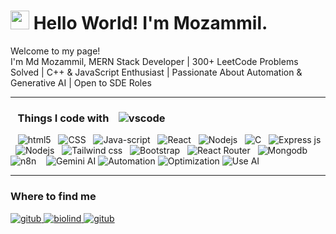 <h1><img src="https://emojis.slackmojis.com/emojis/images/1531849430/4246/blob-sunglasses.gif?1531849430" width="30"/> Hello World! I'm Mozammil.</h1>

<p>Welcome to my page! </br> I'm Md Mozammil, MERN Stack Developer | 300+ LeetCode Problems Solved | C++ & JavaScript Enthusiast | Passionate About Automation & Generative AI | Open to SDE Roles</p>

---

<h3>
   Things I code with
   <img alt="vscode" src="https://img.shields.io/badge/Visual_Studio_Code-0078D4?style=for-the-badge&logo=visual%20studio%20code&logoColor=white"/>
</h3>
<p>
   <img alt="html5" src="https://img.shields.io/badge/-HTML5-E34F26?style=for-the-badge&logo=html5&logoColor=white" />
  <img alt="CSS" src="https://img.shields.io/badge/CSS-239120?&style=for-the-badge&logo=css3&logoColor=white"/>
  <img alt="Java-script" src="https://img.shields.io/badge/JavaScript-F7DF1E?style=for-the-badge&logo=javascript&logoColor=black"/>
  <img alt="React" src="https://img.shields.io/badge/-React-45b8d8?style=for-the-badge&logo=react&logoColor=white" />
  <img alt="Nodejs" src="https://img.shields.io/badge/Node.js-43853D?style=for-the-badge&logo=node.js&logoColor=white"/>
  <img alt="C" src="https://img.shields.io/badge/C-00599C?style=for-the-badge&logo=c&logoColor=white"/>
  <img alt="Express js" src="https://img.shields.io/badge/Express.js-404D59?style=for-the-badge&logo=express&logoColor=white"/>
  <img alt="Nodejs" src="https://img.shields.io/badge/Node.js-43853D?style=for-the-badge&logo=node.js&logoColor=white"/>
  <img alt="Tailwind css" src="https://img.shields.io/badge/Tailwind_CSS-38B2AC?style=for-the-badge&logo=tailwind-css&logoColor=white"/>
  <img alt="Bootstrap" src="https://img.shields.io/badge/Bootstrap-563D7C?style=for-the-badge&logo=bootstrap&logoColor=white"/>
  <img alt="React Router" src="https://img.shields.io/badge/React_Router-CA4245?style=for-the-badge&logo=react-router&logoColor=white"/>
  <img alt="Mongodb" src="https://img.shields.io/badge/MongoDB-4EA94B?style=for-the-badge&logo=mongodb&logoColor=white"/>
   <img alt="n8n" src="https://img.shields.io/badge/n8n-black?style=for-the-badge&logo=n8n&logoColor=white">
   <img alt="Gemini AI" src="https://img.shields.io/badge/Gemini_AI_Chat_Model-green?style=for-the-badge&logo=gemini&logoColor=white">
<img alt="Automation" src="https://img.shields.io/badge/Automation-green?style=for-the-badge&logo=robot-framework&logoColor=white">
<img alt="Optimization" src="https://img.shields.io/badge/Optimization-green?style=for-the-badge&logo=codewars&logoColor=white">
<img alt="Use AI" src="https://img.shields.io/badge/useAI-green?style=for-the-badge&logo=openai&logoColor=white">
</p>

---

<h3>Where to find me</h3>
<p>
<a href="https://github.com/MuzzammiI/" target="_blank" alt="github">
<img alt="gitub" src="https://img.shields.io/badge/GitHub-100000?style=for-the-badge&logo=github&logoColor=white" />
</a>
<a href="https://muzzammii.github.io/Interactive-Terminal-Portfolio/" target="_blank" alt="Personal Portfolio">
<img alt="biolind" src="https://img.shields.io/badge/Portfolio-000000?style=for-the-badge&logo=About.me&logoColor=white" />
</a>
<a href="https://www.linkedin.com/in/md-mozammil-2a6030159/" target="_blank" alt="LinkedIn">
<img alt="gitub" src="https://img.shields.io/badge/LinkedIn-0077B5?style=for-the-badge&logo=linkedin&logoColor=white" />
</a>
</p>
